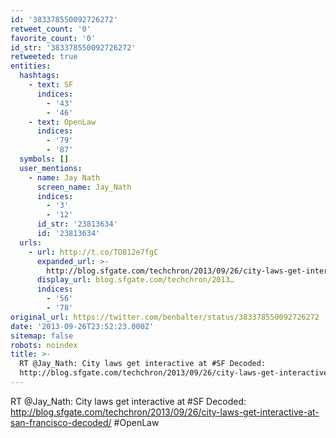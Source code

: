 ```yaml
---
id: '383378550092726272'
retweet_count: '0'
favorite_count: '0'
id_str: '383378550092726272'
retweeted: true
entities:
  hashtags:
    - text: SF
      indices:
        - '43'
        - '46'
    - text: OpenLaw
      indices:
        - '79'
        - '87'
  symbols: []
  user_mentions:
    - name: Jay Nath
      screen_name: Jay_Nath
      indices:
        - '3'
        - '12'
      id_str: '23813634'
      id: '23813634'
  urls:
    - url: http://t.co/TO812e7fgC
      expanded_url: >-
        http://blog.sfgate.com/techchron/2013/09/26/city-laws-get-interactive-at-san-francisco-decoded/
      display_url: blog.sfgate.com/techchron/2013…
      indices:
        - '56'
        - '78'
original_url: https://twitter.com/benbalter/status/383378550092726272
date: '2013-09-26T23:52:23.000Z'
sitemap: false
robots: noindex
title: >-
  RT @Jay_Nath: City laws get interactive at #SF Decoded:
  http://blog.sfgate.com/techchron/2013/09/26/city-laws-get-interactive-at-san-francisco-decoded/…
---
```


RT @Jay_Nath: City laws get interactive at #SF Decoded: http://blog.sfgate.com/techchron/2013/09/26/city-laws-get-interactive-at-san-francisco-decoded/ #OpenLaw